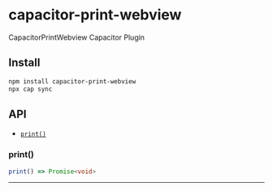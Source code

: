 # capacitor-print-webview

CapacitorPrintWebview Capacitor Plugin

## Install

```bash
npm install capacitor-print-webview
npx cap sync
```

## API

<docgen-index>

* [`print()`](#print)

</docgen-index>

<docgen-api>
<!--Update the source file JSDoc comments and rerun docgen to update the docs below-->

### print()

```typescript
print() => Promise<void>
```

--------------------

</docgen-api>
